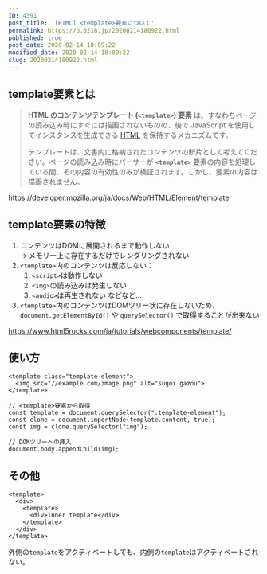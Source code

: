 ```yaml
---
ID: 4391
post_title: '[HTML] <template>要素について'
permalink: https://b.0218.jp/20200214180922.html
published: true
post_date: 2020-02-14 18:09:22
modified_date: 2020-02-14 18:09:22
slug: 20200214180922.html
---
```

<h2>template要素とは</h2>

<blockquote>
  <strong>HTML のコンテンツテンプレート (<code>&lt;template&gt;</code>) 要素</strong> は、すなわちページの読み込み時にすぐには描画されないものの、後で JavaScript を使用してインスタンスを生成できる <a href="https://developer.mozilla.org/ja/docs/Glossary/HTML">HTML</a> を保持するメカニズムです。
  
  テンプレートは、文書内に格納されたコンテンツの断片として考えてください。ページの読み込み時にパーサーが <strong><code>&lt;template&gt;</code></strong> 要素の内容を処理している間、その内容の有効性のみが検証されます。しかし、要素の内容は描画されません。
</blockquote>

<a href="https://developer.mozilla.org/ja/docs/Web/HTML/Element/template">https://developer.mozilla.org/ja/docs/Web/HTML/Element/template</a>

<h2>template要素の特徴</h2>

<ol>
<li>コンテンツはDOMに展開されるまで動作しない<br />
→ メモリー上に存在するだけでレンダリングされない</li>
<li><code>&lt;template&gt;</code>内のコンテンツは反応しない：

<ol>
<li><code>&lt;script&gt;</code>は動作しない </li>
<li><code>&lt;img&gt;</code>の読み込みは発生しない</li>
<li><code>&lt;audio&gt;</code>は再生されない 
などなど…</li>
</ol></li>
<li><code>&lt;template&gt;</code>内のコンテンツはDOMツリー状に存在しないため、<code>document.getElementById()</code> や <code>querySelector()</code> で取得することが出来ない</li>
</ol>

<a href="https://www.html5rocks.com/ja/tutorials/webcomponents/template/">https://www.html5rocks.com/ja/tutorials/webcomponents/template/</a>

<h2>使い方</h2>

<pre><code class="html">&lt;template class="template-element"&gt;
  &lt;img src="//example.com/image.png" alt="sugoi gazou"&gt;
&lt;/template&gt;
</code></pre>

<pre><code class="js">// &lt;template&gt;要素から取得
const template = document.querySelector(".template-element");
const clone = document.importNode(template.content, true);
const img = clone.querySelector("img");

// DOMツリーへの挿入
document.body.appendChild(img);
</code></pre>

<h2>その他</h2>

<pre><code class="html">&lt;template&gt;
  &lt;div&gt;
    &lt;template&gt;
      &lt;div&gt;inner template&lt;/div&gt;
    &lt;/template&gt;
  &lt;/div&gt;
&lt;/template&gt;
</code></pre>

外側の<code>template</code>をアクティベートしても、内側の<code>template</code>はアクティベートされない。